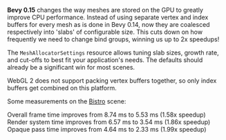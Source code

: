 <!-- Pack multiple vertex and index arrays together into growable buffers. -->
<!-- https://github.com/bevyengine/bevy/pull/14257 -->

<!-- TODO -->

**Bevy 0.15** changes the way meshes are stored on the GPU to greatly improve CPU performance. Instead of using separate vertex and index buffers for every mesh as is done in Bevy 0.14, now they are coalesced respectively into 'slabs' of configurable size. This cuts down on how frequently we need to change bind groups, winning us up to 2x speedups!

The `MeshAllocatorSettings` resource allows tuning slab sizes, growth rate, and cut-offs to best fit your application's needs. The defaults should already be a significant win for most scenes.

WebGL 2 does not support packing vertex buffers together, so only index buffers get combined on this platform.

Some measurements on the [Bistro] scene:

Overall frame time improves from 8.74 ms to 5.53 ms (1.58x speedup)
Render system time improves from 6.57 ms to 3.54 ms (1.86x speedup)
Opaque pass time improves from 4.64 ms to 2.33 ms (1.99x speedup)

[Bistro]: https://github.com/DGriffin91/bevy_bistro_scene

